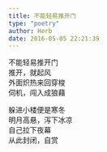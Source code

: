 ```yaml
---  
title: 不能轻易推开门  
type: "poetry"  
author: Herb  
date: 2016-05-05 22:21:39  
---  
```

不能轻易推开门  
推开，就起风  
外面炽热来回穿梭  
伺机，闯入成狼藉  

躲进小楼便是寒冬  
明月高悬，泻下冰凉  
自己拉下夜幕  
从此封闭，自赏